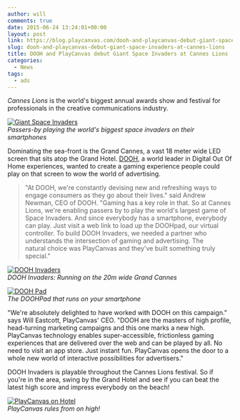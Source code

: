 ```yaml
---
author: will
comments: true
date: 2015-06-24 13:24:01+00:00
layout: post
link: https://blog.playcanvas.com/dooh-and-playcanvas-debut-giant-space-invaders-at-cannes-lions/
slug: dooh-and-playcanvas-debut-giant-space-invaders-at-cannes-lions
title: DOOH and PlayCanvas debut Giant Space Invaders at Cannes Lions
categories:
  - News
tags:
  - ads
---
```


_Cannes Lions_ is the world's biggest annual awards show and festival for professionals in the creative communications industry.

[![Giant Space Invaders](/img/dooh-invaders.jpg)](/img/dooh-invaders.jpg)
<br />_Passers-by playing the world's biggest space invaders on their smartphones_

Dominating the sea-front is the Grand Cannes, a vast 18 meter wide LED screen that sits atop the Grand Hotel. [DOOH](https://www.dooh.com/), a world leader in Digital Out Of Home experiences, wanted to create a gaming experience people could play on that screen to wow the world of advertising.

> "At DOOH, we're constantly devising new and refreshing ways to engage consumers as they go about their lives." said Andrew Newman, CEO of DOOH. "Gaming has a key role in that. So at Cannes Lions, we're enabling passers by to play the world's largest game of Space Invaders. And since everybody has a smartphone, everybody can play. Just visit a web link to load up the DOOHpad, our virtual controller. To build DOOH Invaders, we needed a partner who understands the intersection of gaming and advertising. The natural choice was PlayCanvas and they've built something truly special."

[![DOOH Invaders](/img/dooh-invaders.gif)](/img/dooh-invaders.gif)
<br />_DOOH Invaders: Running on the 20m wide Grand Cannes_

[![DOOH Pad](/img/dooh-pad.png)](/img/dooh-pad.png)
<br />_The DOOHPad that runs on your smartphone_

"We're absolutely delighted to have worked with DOOH on this campaign." says Will Eastcott, PlayCanvas' CEO. "DOOH are the masters of high profile, head-turning marketing campaigns and this one marks a new high. PlayCanvas technology enables super-accessible, frictionless gaming experiences that are delivered over the web and can be played by all. No need to visit an app store. Just instant fun. PlayCanvas opens the door to a whole new world of interactive possibilities for advertisers."

DOOH Invaders is playable throughout the Cannes Lions festival. So if you're in the area, swing by the Grand Hotel and see if you can beat the latest high score and impress everybody on the beach!

[![PlayCanvas on Hotel](/img/playcanvas-on-hotel.jpg)](/img/playcanvas-on-hotel.jpg)
<br />_PlayCanvas rules from on high!_
